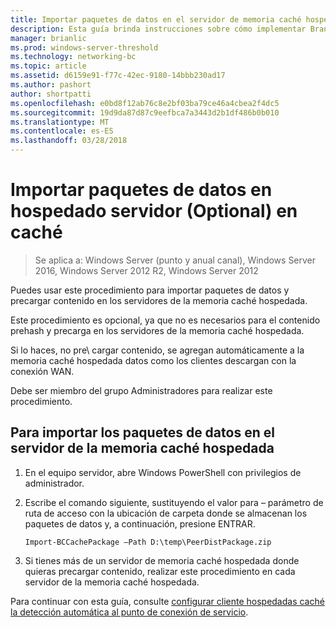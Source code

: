 ```yaml
---
title: Importar paquetes de datos en el servidor de memoria caché hospedada (opcional)
description: Esta guía brinda instrucciones sobre cómo implementar BranchCache en modo de memoria caché hospedada en equipos que ejecutan Windows Server 2016 y Windows 10
manager: brianlic
ms.prod: windows-server-threshold
ms.technology: networking-bc
ms.topic: article
ms.assetid: d6159e91-f77c-42ec-9180-14bbb230ad17
ms.author: pashort
author: shortpatti
ms.openlocfilehash: e0bd8f12ab76c8e2bf03ba79ce46a4cbea2f4dc5
ms.sourcegitcommit: 19d9da87d87c9eefbca7a3443d2b1df486b0b010
ms.translationtype: MT
ms.contentlocale: es-ES
ms.lasthandoff: 03/28/2018
---
```

# <a name="import-data-packages-on-the-hosted-cache-server-optional"></a>Importar paquetes de datos en hospedado servidor \(Optional\) en caché

>Se aplica a: Windows Server (punto y anual canal), Windows Server 2016, Windows Server 2012 R2, Windows Server 2012

Puedes usar este procedimiento para importar paquetes de datos y precargar contenido en los servidores de la memoria caché hospedada.

Este procedimiento es opcional, ya que no es necesarios para el contenido prehash y precarga en los servidores de la memoria caché hospedada.

Si lo haces, no pre\ cargar contenido, se agregan automáticamente a la memoria caché hospedada datos como los clientes descargan con la conexión WAN.

Debe ser miembro del grupo Administradores para realizar este procedimiento.

## <a name="to-import-data-packages-on-the-hosted-cache-server"></a>Para importar los paquetes de datos en el servidor de la memoria caché hospedada  

1. En el equipo servidor, abre Windows PowerShell con privilegios de administrador.

2. Escribe el comando siguiente, sustituyendo el valor para – parámetro de ruta de acceso con la ubicación de carpeta donde se almacenan los paquetes de datos y, a continuación, presione ENTRAR.

    ```  
    Import-BCCachePackage –Path D:\temp\PeerDistPackage.zip
    ```  

3. Si tienes más de un servidor de memoria caché hospedada donde quieras precargar contenido, realizar este procedimiento en cada servidor de la memoria caché hospedada.

Para continuar con esta guía, consulte [configurar cliente hospedadas caché la detección automática al punto de conexión de servicio](10-Bc-Client-By-Scp.md).
